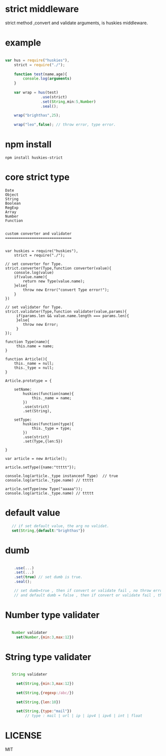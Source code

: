 strict middleware
==================

strict method ,convert and validate arguments, is huskies middleware.

example
=======

```javascript

var hus = require("huskies"),
    strict = require("./");
    
    function test(name,age){
        console.log(arguments)
    }
    
    var wrap = hus(test)
                .use(strict)
                .set(String,min:5,Number)
                .seal();
    
    wrap("brighthas",25);
    
    wrap("leo",false); // throw error, type error.

```
npm install
============

    npm install huskies-strict

core strict type
=================

    Date
    Object
    String
    Boolean
    RegExp
    Array
    Number
    Function

```

custom converter and validater
==============================


var huskies = require("huskies"),
    strict = require("./");

// set converter for Type.
strict.converter(Type,function converter(value){
    console.log(value)
    if(value.name){
        return new Type(value.name);
    }else{
        throw new Error("convert Type error!");
    }
})

// set validater for Type.
strict.validater(Type,function validater(value,params){
     if(params.len && value.name.length === params.len){
     }else{
        throw new Error;
     }
});

function Type(name){
     this.name = name;
}

function Article(){
    this._name = null;
    this._type = null;
}

Article.prototype = {

    setName:
        huskies(function(name){
            this._name = name;
        })
        .use(strict)
        .set(String),
    
    setType:
        huskies(function(type){
            this._type = type;
        })
        .use(strict)
        .set(Type,{len:5})
    
}

var article = new Article();

article.setType({name:"ttttt"});

console.log(article._type instanceof Type)  // true
console.log(article._type.name) // ttttt

article.setType(new Type("aaaaa"));
console.log(article._type.name) // ttttt
```

default value
=============

```javascript
   // if set default value, the arg no validat.
   set(String,{default:"brighthas"})
```

dumb
====

```javascript

    .use(...)
    .set(...)
    .set(true) // set dumb is true.
    .seal();

    // set dumb=true , then if convert or validate fail , no throw error , return ParamError object .
    // and default dumb = false , then if convert or validate fail , then throw error.

```

Number type validater
===================

```javascript

   Number validater
     set(Number,{min:3,max:12})

```

String type validater
======================

```javascript

   String validater
   
     set(String,{min:3,max:12})
     
     set(String,{regexp:/abc/})
     
     set(String,{len:10})
     
     set(String,{type:"mail"})
         // type : mail | url | ip | ipv4 | ipv6 | int | float

```
LICENSE
=======

   MIT

